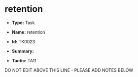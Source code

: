 # retention

* **Type:** Task

* **Name:** retention

* **Id:** TK0023

* **Summary:** 

* **Tactic:** TA11

DO NOT EDIT ABOVE THIS LINE - PLEASE ADD NOTES BELOW
